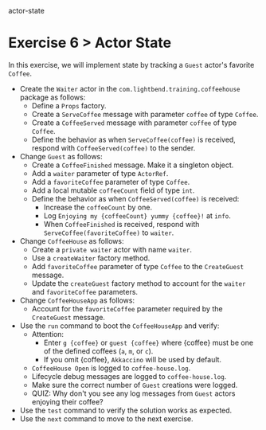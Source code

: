actor-state

# Exercise 6 > Actor State

In this exercise, we will implement state by tracking a `Guest` actor's favorite `Coffee`.

- Create the `Waiter` actor in the `com.lightbend.training.coffeehouse` package as follows:
    - Define a `Props` factory.
    - Create a `ServeCoffee` message with parameter `coffee` of type `Coffee`.
    - Create a `CoffeeServed` message with parameter `coffee` of type `Coffee`.
    - Define the behavior as when `ServeCoffee(coffee)` is received, respond with `CoffeeServed(coffee)` to the sender.
- Change `Guest` as follows:
    - Create a `CoffeeFinished` message. Make it a singleton object.
    - Add a `waiter` parameter of type `ActorRef`.
    - Add a `favoriteCoffee` parameter of type `Coffee`.
    - Add a local mutable `coffeeCount` field of type `int`.
    - Define the behavior as when `CoffeeServed(coffee)` is received:
        - Increase the `coffeeCount` by one.
        - Log `Enjoying my {coffeeCount} yummy {coffee}!` at `info`.
        - When `CoffeeFinished` is received, respond with `ServeCoffee(favoriteCoffee)` to `waiter`.
- Change `CoffeeHouse` as follows:
    - Create a `private waiter` actor with name `waiter`.
    - Use a `createWaiter` factory method.
    - Add `favoriteCoffee` parameter of type `Coffee` to the `CreateGuest` message.
    - Update the `createGuest` factory method to account for the `waiter` and `favoriteCoffee` parameters.
- Change `CoffeeHouseApp` as follows:
    - Account for the `favoriteCoffee` parameter required by the `CreateGuest` message.
- Use the `run` command to boot the `CoffeeHouseApp` and verify:
    - Attention:
        - Enter `g {coffee}` or `guest {coffee}` where {coffee} must be one of the defined coffees (`a`, `m`, or `c`).
        - If you omit {coffee}, `Akkaccino` will be used by default.
    - `CoffeeHouse Open` is logged to `coffee-house.log`.
    - Lifecycle debug messages are logged to `coffee-house.log`.
    - Make sure the correct number of `Guest` creations were logged.
    - QUIZ: Why don't you see any log messages from `Guest` actors enjoying their coffee?
- Use the `test` command to verify the solution works as expected.
- Use the `next` command to move to the next exercise.